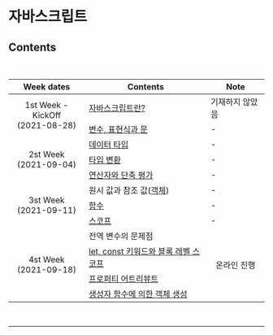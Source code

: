 # 자바스크립트

## Contents

<br>

<table>
  <thead>
    <th>Week dates</th> 
    <th>Contents</th> 
    <th>Note</th>
  </thead>
  <tbody>
    <tr>
      <td rowspan="2" align="center">
      1st Week - KickOff<br>
      (2021-08-28)
      </td>
      <td><a href="">자바스크립트란?</a></td>
      <td>기재하지 않았음</td>
    </tr>
    <tr>
      <td>
        <a href="https://github.com/FECrash/JavascriptCrash/blob/main/Javascript/variable.md">변수, 표현식과 문</a>
      </td>
      <td>-</td>
    </tr>
    <tr>
      <td rowspan="3" align="center">
      2st Week<br>
      (2021-09-04)
      </td>
      <td><a href="https://github.com/FECrash/JavascriptCrash/blob/main/Javascript/data-type.md">데이터 타입</a></td>
      <td>-</td>
    </tr>
    <tr>
      <td><a href="https://github.com/FECrash/JavascriptCrash/blob/main/Javascript/type-conversion.md">타입 변환</a></td>
      <td>-</td>
    </tr>
    <tr>
      <td><a href="https://github.com/FECrash/JavascriptCrash/blob/main/Javascript/operator.md">연산자와 단축 평가</a></td>
      <td>-</td>
    </tr>
    <tr>
      <td rowspan="3" align="center">
      3st Week<br>
      (2021-09-11)
      </td>
      <td>원시 값과 참조 값(<a href="https://github.com/FECrash/JavascriptCrash/blob/main/Javascript/object.md">객체</a>)</td>
      <td>-</td>
    </tr>
    <tr>
      <td><a href="https://github.com/FECrash/JavascriptCrash/blob/main/Javascript/function.md">함수</a></td>
      <td>-</td>
    </tr>
    <tr>
      <td><a href="https://github.com/FECrash/JavascriptCrash/blob/main/Javascript/scope.md">스코프</a></td>
      <td>-</td>
    </tr>
    <tr>
      <td rowspan="4" align="center">
      4st Week<br>
      (2021-09-18)
      </td>
      <td><a href="https://github.com/FECrash/JavascriptCrash/blob/main/Javascript/global_variables"></a>전역 변수의 문제점</td>
      <td rowspan="4" align="center">온라인 진행</td>
    </tr>
    <tr>
      <td><a href="https://github.com/FECrash/JavascriptCrash/blob/main/Javascript/let_const_block_level_scope.md">let, const 키워드와 블록 레벨 스코프</a></td>
    </tr>
    <tr>
      <td><a href="https://github.com/FECrash/JavascriptCrash/blob/main/Javascript/property_attribue.md">프로퍼티 어트리뷰트</a></td>
    </tr>
    <tr>
      <td><a href="https://github.com/FECrash/JavascriptCrash/blob/main/Javascript/constructor.md">생성자 함수에 의한 객체 생성</a></td>
    </tr>
  </tbody>
</table>

<br>
<hr>